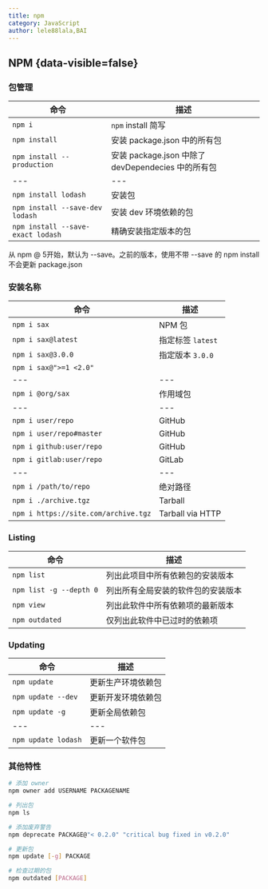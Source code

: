 ```yaml
---
title: npm
category: JavaScript
author: lele88lala,BAI
---
```


## NPM {data-visible=false}

### 包管理

| 命令                              | 描述                                               |
| --------------------------------- | -------------------------------------------------- |
| `npm i`                           | `npm` install 简写                                 |
| `npm install`                     | 安装 package.json 中的所有包                       |
| `npm install --production`        | 安装 package.json 中除了 devDependecies 中的所有包 |
| ---                               | ---                                                |
| `npm install lodash`              | 安装包                                         |
| `npm install --save-dev lodash`   | 安装 dev 环境依赖的包                              |
| `npm install --save-exact lodash` | 精确安装指定版本的包                               |

从 npm @ 5开始，默认为 --save。之前的版本，使用不带 --save 的 npm install 不会更新 package.json

### 安装名称

| 命令                                 | 描述              |
| ------------------------------------ | ----------------- |
| `npm i sax`                          | NPM 包            |
| `npm i sax@latest`                   | 指定标签 `latest` |
| `npm i sax@3.0.0`                    | 指定版本 `3.0.0`  |
| `npm i sax@">=1 <2.0"`               |                   |
| ---                                  | ---               |
| `npm i @org/sax`                     | 作用域包          |
| ---                                  | ---               |
| `npm i user/repo`                    | GitHub            |
| `npm i user/repo#master`             | GitHub            |
| `npm i github:user/repo`             | GitHub            |
| `npm i gitlab:user/repo`             | GitLab            |
| ---                                  | ---               |
| `npm i /path/to/repo`                | 绝对路径          |
| `npm i ./archive.tgz`                | Tarball           |
| `npm i https://site.com/archive.tgz` | Tarball via HTTP  |

### Listing

| 命令                    | 描述                               |
| ----------------------- | ---------------------------------- |
| `npm list`              | 列出此项目中所有依赖包的安装版本   |
| `npm list -g --depth 0` | 列出所有全局安装的软件包的安装版本 |
| `npm view`              | 列出此软件中所有依赖项的最新版本   |
| `npm outdated`          | 仅列出此软件中已过时的依赖项       |

### Updating

| 命令                | 描述               |
| ------------------- | ------------------ |
| `npm update`        | 更新生产环境依赖包 |
| `npm update --dev`  | 更新开发环境依赖包 |
| `npm update -g`     | 更新全局依赖包     |
| ---                 | ---                |
| `npm update lodash` | 更新一个软件包     |

### 其他特性

```bash
# 添加 owner
npm owner add USERNAME PACKAGENAME
```

```bash
# 列出包
npm ls
```

```bash
# 添加废弃警告
npm deprecate PACKAGE@"< 0.2.0" "critical bug fixed in v0.2.0"
```

```bash
# 更新包
npm update [-g] PACKAGE
```

```bash
# 检查过期的包
npm outdated [PACKAGE]
```
